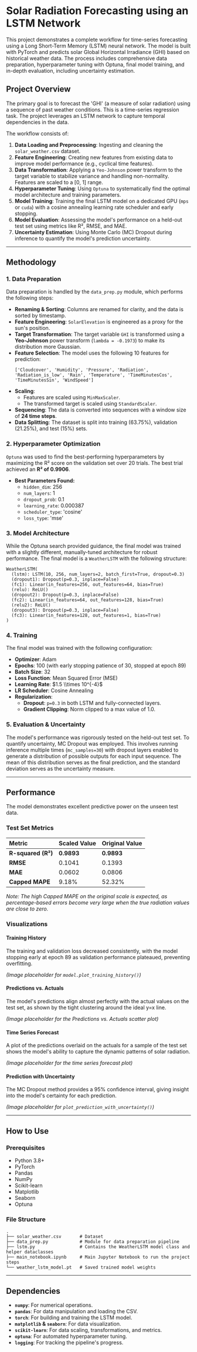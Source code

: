 
# Solar Radiation Forecasting using an LSTM Network

This project demonstrates a complete workflow for time-series forecasting using a Long Short-Term Memory (LSTM) neural network. The model is built with PyTorch and predicts solar Global Horizontal Irradiance (GHI) based on historical weather data. The process includes comprehensive data preparation, hyperparameter tuning with Optuna, final model training, and in-depth evaluation, including uncertainty estimation.

## Project Overview

The primary goal is to forecast the 'GHI' (a measure of solar radiation) using a sequence of past weather conditions. This is a time-series regression task. The project leverages an LSTM network to capture temporal dependencies in the data.

The workflow consists of:

1.  **Data Loading and Preprocessing**: Ingesting and cleaning the `solar_weather.csv` dataset.
2.  **Feature Engineering**: Creating new features from existing data to improve model performance (e.g., cyclical time features).
3.  **Data Transformation**: Applying a `Yeo-Johnson` power transform to the target variable to stabilize variance and handling non-normality. Features are scaled to a [0, 1] range.
4.  **Hyperparameter Tuning**: Using `Optuna` to systematically find the optimal model architecture and training parameters.
5.  **Model Training**: Training the final LSTM model on a dedicated GPU (`mps` or `cuda`) with a cosine annealing learning rate scheduler and early stopping.
6.  **Model Evaluation**: Assessing the model's performance on a held-out test set using metrics like R², RMSE, and MAE.
7.  **Uncertainty Estimation**: Using Monte Carlo (MC) Dropout during inference to quantify the model's prediction uncertainty.

-----

## Methodology

### 1\. Data Preparation

Data preparation is handled by the `data_prep.py` module, which performs the following steps:

  - **Renaming & Sorting**: Columns are renamed for clarity, and the data is sorted by timestamp.
  - **Feature Engineering**: `SolarElevation` is engineered as a proxy for the sun's position.
  - **Target Transformation**: The target variable `GHI` is transformed using a **Yeo-Johnson** power transform (`lambda = -0.1973`) to make its distribution more Gaussian.
  - **Feature Selection**: The model uses the following 10 features for prediction:
    ```
    ['Cloudcover', 'Humidity', 'Pressure', 'Radiation', 'Radiation_is_low', 'Rain', 'Temperature', 'TimeMinutesCos', 'TimeMinutesSin', 'WindSpeed']
    ```
  - **Scaling**:
      - Features are scaled using `MinMaxScaler`.
      - The transformed target is scaled using `StandardScaler`.
  - **Sequencing**: The data is converted into sequences with a window size of **24 time steps**.
  - **Data Splitting**: The dataset is split into training (63.75%), validation (21.25%), and test (15%) sets.

### 2\. Hyperparameter Optimization

`Optuna` was used to find the best-performing hyperparameters by maximizing the R² score on the validation set over 20 trials. The best trial achieved an **R² of 0.9906**.

  - **Best Parameters Found:**
      - `hidden_dim`: 256
      - `num_layers`: 1
      - `dropout_prob`: 0.1
      - `learning_rate`: 0.000387
      - `scheduler_type`: 'cosine'
      - `loss_type`: 'mse'

### 3\. Model Architecture

While the Optuna search provided guidance, the final model was trained with a slightly different, manually-tuned architecture for robust performance. The final model is a `WeatherLSTM` with the following structure:

```
WeatherLSTM(
  (lstm): LSTM(10, 256, num_layers=2, batch_first=True, dropout=0.3)
  (dropout1): Dropout(p=0.3, inplace=False)
  (fc1): Linear(in_features=256, out_features=64, bias=True)
  (relu): ReLU()
  (dropout2): Dropout(p=0.3, inplace=False)
  (fc2): Linear(in_features=64, out_features=128, bias=True)
  (relu2): ReLU()
  (dropout3): Dropout(p=0.3, inplace=False)
  (fc3): Linear(in_features=128, out_features=1, bias=True)
)
```

### 4\. Training

The final model was trained with the following configuration:

  - **Optimizer**: Adam
  - **Epochs**: 100 (with early stopping patience of 30, stopped at epoch 89)
  - **Batch Size**: 32
  - **Loss Function**: Mean Squared Error (MSE)
  - **Learning Rate**: $1.5 \\times 10^{-4}$
  - **LR Scheduler**: Cosine Annealing
  - **Regularization**:
      - **Dropout**: `p=0.3` in both LSTM and fully-connected layers.
      - **Gradient Clipping**: Norm clipped to a max value of 1.0.

### 5\. Evaluation & Uncertainty

The model's performance was rigorously tested on the held-out test set. To quantify uncertainty, MC Dropout was employed. This involves running inference multiple times (`mc_samples=30`) with dropout layers enabled to generate a distribution of possible outputs for each input sequence. The mean of this distribution serves as the final prediction, and the standard deviation serves as the uncertainty measure.

-----

## Performance

The model demonstrates excellent predictive power on the unseen test data.

### Test Set Metrics

| Metric | Scaled Value | Original Value |
| :--- | :--- | :--- |
| **R-squared (R²)** | **0.9893** | **0.9893** |
| **RMSE** | 0.1041 | 0.1393 |
| **MAE** | 0.0602 | 0.0806 |
| **Capped MAPE** | 9.18% | 52.32% |

*Note: The high Capped MAPE on the original scale is expected, as percentage-based errors become very large when the true radiation values are close to zero.*

### Visualizations

#### Training History

The training and validation loss decreased consistently, with the model stopping early at epoch 89 as validation performance plateaued, preventing overfitting.

*(Image placeholder for `model.plot_training_history()`)*

#### Predictions vs. Actuals

The model's predictions align almost perfectly with the actual values on the test set, as shown by the tight clustering around the ideal y=x line.

*(Image placeholder for the Predictions vs. Actuals scatter plot)*

#### Time Series Forecast

A plot of the predictions overlaid on the actuals for a sample of the test set shows the model's ability to capture the dynamic patterns of solar radiation.

*(Image placeholder for the time series forecast plot)*

#### Prediction with Uncertainty

The MC Dropout method provides a 95% confidence interval, giving insight into the model's certainty for each prediction.

*(Image placeholder for `plot_prediction_with_uncertainty()`)*

-----

## How to Use

### Prerequisites

  - Python 3.8+
  - PyTorch
  - Pandas
  - NumPy
  - Scikit-learn
  - Matplotlib
  - Seaborn
  - Optuna

### File Structure

```
.
├── solar_weather.csv       # Dataset
├── data_prep.py            # Module for data preparation pipeline
├── lstm.py                 # Contains the WeatherLSTM model class and helper dataclasses
├── main_notebook.ipynb     # Main Jupyter Notebook to run the project steps
└── weather_lstm_model.pt   # Saved trained model weights
```


-----

## Dependencies

  - **`numpy`**: For numerical operations.
  - **`pandas`**: For data manipulation and loading the CSV.
  - **`torch`**: For building and training the LSTM model.
  - **`matplotlib` & `seaborn`**: For data visualization.
  - **`scikit-learn`**: For data scaling, transformations, and metrics.
  - **`optuna`**: For automated hyperparameter tuning.
  - **`logging`**: For tracking the pipeline's progress.

